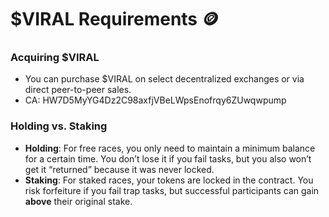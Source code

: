 # $VIRAL Requirements 🪙

### Acquiring $VIRAL

* You can purchase $VIRAL on select decentralized exchanges or via direct peer-to-peer sales.
* CA: HW7D5MyYG4Dz2C98axfjVBeLWpsEnofrqy6ZUwqwpump

### Holding vs. Staking

* **Holding**: For free races, you only need to maintain a minimum balance for a certain time. You don’t lose it if you fail tasks, but you also won’t get it “returned” because it was never locked.
* **Staking**: For staked races, your tokens are locked in the contract. You risk forfeiture if you fail trap tasks, but successful participants can gain **above** their original stake.
